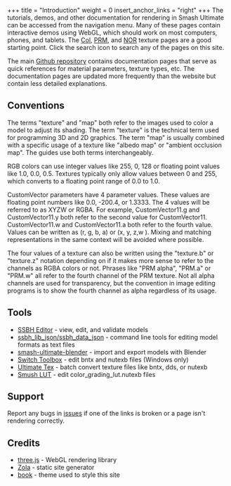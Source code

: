 +++
title = "Introduction"
weight = 0
insert_anchor_links = "right"
+++
The tutorials, demos, and other documentation for rendering in Smash Ultimate can be accessed from the navigation menu.
Many of these pages contain interactive demos using WebGL, which should work on most computers, phones, and tablets. The [Col](../textures/col/), [PRM](../textures/prm/), and [NOR](../textures/nor/) texture pages are a good starting point. Click the search icon to search any of the pages on this site.

The main [Github repository](https://github.com/ScanMountGoat/Smush-Material-Research) contains documentation pages that serve as quick references for material parameters, texture types, etc. The documentation pages are updated more frequently than the website but contain less detailed explanations. 

## Conventions
The terms "texture" and "map" both refer to the images used to color a model to adjust its shading. The term "texture" is the technical term used for programming 3D and 2D graphics. The term "map" is usually combined with a specific usage of a texture like "albedo map" or "ambient occlusion map". The guides use both terms interchangeably. 

RGB colors can use integer values like 255, 0, 128 or floating point values like 1.0, 0.0, 0.5. Textures typically only allow values between 0 and 255, which converts to a floating point range of 0.0 to 1.0.

CustomVector parameters have 4 parameter values. These values are floating point numbers like 0.0, -200.4, or 1.3333. 
The 4 values will be referred to as XYZW or RGBA. For example, CustomVector11.g and CustomVector11.y both refer to the second value for CustomVector11. CustomVector11.w and CustomVector11.a both refer to the fourth value. Values can be written as (r, g, b, a) or (x, y, z,w ). Mixing and matching representations in the same context will be avoided where possible. 

The four values of a texture can also be written using the "texture.b" or "texture.z" notation depending on if it makes more sense to refer to the channels as RGBA colors or not. Phrases like "PRM alpha", "PRM.a" or "PRM.w" all refer to the fourth channel of the PRM texture. Not all alpha channels are used for transparency, but the convention in image editing programs is to show the fourth channel as alpha regardless of its usage.

## Tools 
- [SSBH Editor](https://github.com/ScanMountGoat/ssbh_editor/releases) - view, edit, and validate models
- [ssbh_lib_json/ssbh_data_json](https://github.com/ultimate-research/ssbh_lib/releases) - command line tools for editing model formats as text files
- [smash-ultimate-blender](https://github.com/ssbucarlos/smash-ultimate-blender) - import and export models with Blender
- [Switch Toolbox](https://github.com/KillzXGaming/Switch-Toolbox) - edit bntx and nutexb files (Windows only)
- [Ultimate Tex](https://github.com/ScanMountGoat/ultimate_tex/releases) - batch convert texture files like bntx, dds, or nutexb
- [Smush LUT](https://github.com/ScanMountGoat/Smush-LUT) - edit color_grading_lut.nutexb files

## Support
Report any bugs in [issues](https://github.com/ScanMountGoat/Smush-Material-Research/issues) if one of the links is broken or a page isn't rendering correctly.

## Credits
- [three.js](https://threejs.org/) - WebGL rendering library
- [Zola](https://www.getzola.org/) - static site generator
- [book](https://www.getzola.org/themes/book/) - theme used to style this site